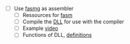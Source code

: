 - [ ] Use [fasmg](https://board.flatassembler.net/topic.php?t=21212) as assembler
    - [ ] Ressources for [fasm](https://board.flatassembler.net/topic.php?t=19389)
    - [ ] Compile the [DLL](https://github.com/tgrysztar/fasmg/blob/177b011a99667378ce801c859586393141ed3254/packages/x86/projects/calculator/make.bat#L3) for use with the compiler 
    - [ ] Example [video](https://www.youtube.com/watch?v=FyhxH-QuEhM)
    - [ ] Functions of DLL, [definitions](https://board.flatassembler.net/topic.php?t=21212)
